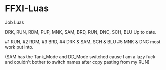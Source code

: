 # FFXI-Luas
Job Luas

DRK, RUN, RDM, PUP, MNK, SAM, BRD, RUN, DNC, SCH, BLU Up to date.

#1 RUN, #2 RDM, #3 BRD, #4 DRK & SAM, SCH & BLU #5 MNK & DNC most work put into.

(SAM has the Tank_Mode and DD_Mode switched cause I am a lazy fuck and couldn't bother to switch names after copy pasting from my RUN)
